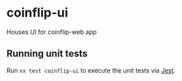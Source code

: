 # coinflip-ui

Houses UI for coinflip-web app

## Running unit tests

Run `nx test coinflip-ui` to execute the unit tests via [Jest](https://jestjs.io).

